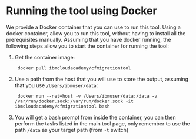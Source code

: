 # Running the tool using Docker 

We provide a Docker container that you can use to run this tool.
Using a docker container, allow you to run this tool, without having to install all the prerequisites manually.
Assuming that you have docker running, the following steps allow you to start the container for running the tool:


1. Get the container image:

		docker pull ibmcloudacademy/cfmigrationtool

2. Use a path from the host that you will use to store the output, assuming that you use `/Users/ibmuser/data`:

		docker run --net=host -v /Users/ibmuser/data:/data -v /var/run/docker.sock:/var/run/docker.sock -it ibmcloudacademy/cfmigrationtool bash

3. You will get a bash prompt from inside the container, you can then perform the tasks listed in the main tool page, only remember to use the path `/data` as your target path (from `-t` switch)



